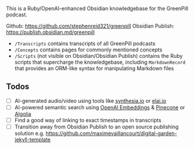 This is a Ruby/OpenAI-enhanced Obsidian knowledgebase for the GreenPill podcast.

Github: https://github.com/stephenreid321/greenpill
Obsidian Publish: https://publish.obsidian.md/greenpill

* `/Transcripts` contains transcripts of all GreenPill podcasts
* `/Concepts` contains pages for commonly mentioned concepts 
* `/Scripts` (not visible on Obsidian/Obsidian Publish) contains the Ruby scripts that supercharge the knowledgebase, including `MarkdownRecord` that provides an ORM-like syntax for manipulating Markdown files

## Todos
- [ ] AI-generated audio/video using tools like [synthesia.io](https://www.synthesia.io/) or [elai.io](https://elai.io) 
- [ ] AI-powered semantic search using [OpenAI Embeddings](https://beta.openai.com/docs/guides/embeddings) & [Pinecone](https://cobusgreyling.medium.com/using-pinecone-for-question-answering-with-similarity-search-85ec8a636da2) or [Algolia](https://www.algolia.com/)
- [ ] Find a good way of linking to exact timestamps in transcripts
- [ ] Transition away from Obsidian Publish to an open source publishing solution e.g. https://github.com/maximevaillancourt/digital-garden-jekyll-template